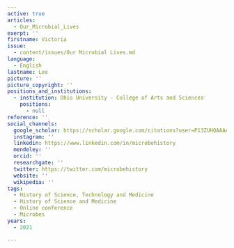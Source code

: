 ```yaml
---
active: true
articles:
  - Our_Microbial_Lives
exerpt: ''
firstname: Victoria
issue:
  - content/issues/Our Microbial Lives.md
language:
  - English
lastname: Lee
picture: ''
picture_copyright: ''
positions_and_institutions:
  - institution: Ohio University - College of Arts and Sciences
    positions:
      - null
reference: ''
social_channels:
  google_scholar: https://scholar.google.com/citations?user=P13ZUHQAAAAJ&hl=en
  instagram: ''
  linkedin: https://www.linkedin.com/in/microbehistory
  mendeley: ''
  orcid: ''
  researchgate: ''
  twitter: https://twitter.com/microbehistory
  website: ''
  wikipedia: ''
tags:
  - History of Science, Technology and Medicine
  - History of Science and Medicine
  - Online conference
  - Microbes
years:
  - 2021

---
```

